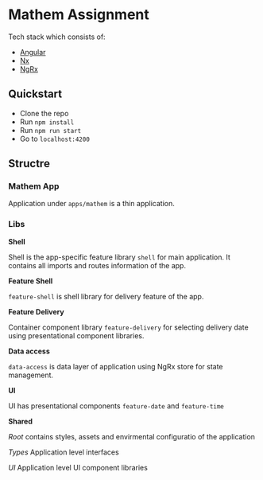 # Mathem Assignment

Tech stack which consists of:

- [Angular](https://angular.io)
- [Nx](https://nx.dev)
- [NgRx](https://ngrx.io)

## Quickstart

- Clone the repo
- Run `npm install`
- Run `npm run start`
- Go to `localhost:4200`


## Structre

### Mathem App

Application under `apps/mathem` is a thin application.

### Libs

**Shell**

Shell is the app-specific feature library `shell` for main application. It contains all imports and routes information of the app.

**Feature Shell**

`feature-shell` is shell library for delivery feature of the app.

**Feature Delivery**

Container component library `feature-delivery` for selecting delivery date using presentational component libraries.

**Data access**

`data-access` is data layer of application using NgRx store for state management.

**UI**

UI has presentational components `feature-date` and `feature-time`

**Shared**

_Root_ contains styles, assets and envirmental configuratio of the application

_Types_ Application level interfaces

_UI_ Application level UI component libraries

